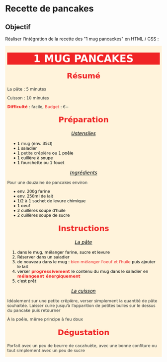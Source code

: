 # Recette de pancakes



## Objectif

Réaliser l'intégration de la recette des "1 mug pancackes" en HTML / CSS :

![recette](./ressources/resultat.png)



